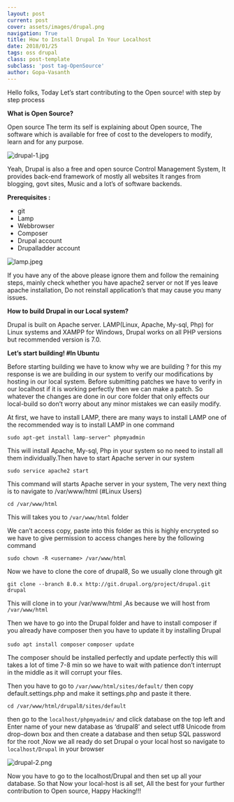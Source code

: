 ```yaml
---
layout: post
current: post
cover: assets/images/drupal.png
navigation: True
title: How to Install Drupal In Your Localhost
date: 2018/01/25
tags: oss drupal
class: post-template
subclass: 'post tag-OpenSource'
author: Gopa-Vasanth
---
```


Hello folks, Today Let’s start contributing to the Open source!  with step by step process

**What is Open Source?**

Open source The term its self is explaining about Open source, The software which is available for free of cost to the developers to modify, learn and for any purpose.

![drupal-1.jpg](assets/images/drupal-1.jpeg)

Yeah, Drupal is also a free and open source Control Management System, It provides back-end framework of mostly all websites It ranges from blogging, govt sites, Music and a lot’s of software backends.


**Prerequisites :**
*    git
*    Lamp
*    Webbrowser
*    Composer
*    Drupal account
*    Drupalladder account

![lamp.jpeg](assets/images/lamp.jpeg)

If you have any of the above please ignore them and follow the remaining steps, mainly check whether you have apache2 server or not If yes leave apache installation, Do not reinstall application’s that may cause you many issues.

**How to build Drupal in our Local system?**

Drupal is built on Apache server. LAMP(Linux, Apache, My-sql, Php) for Linux systems and XAMPP for Windows, Drupal works on all PHP versions but recommended version is 7.0.


**Let’s start building! #In Ubuntu**

Before starting building we have to know why we are building ? for this my response is we are building in our system to verify our modifications by hosting in our local system. Before submitting patches we have to verify in our localhost if it is working perfectly then we can make a patch. So whatever the changes are done in our core folder that only effects our local-build so don’t worry about any minor mistakes we can easily modify.

At first, we have to install LAMP, there are many ways to install LAMP one of the recommended way is to install LAMP in one command

`sudo apt-get install lamp-server^ phpmyadmin`

This will install Apache, My-sql, Php in your system so no need to install all them individually.Then have to start Apache server in our system

`sudo service apache2 start`

This command will starts Apache server in your system, The very next thing is to navigate to /var/www/html (#Linux Users)

`cd /var/www/html`

This will takes you to `/var/www/html` folder

We can’t access copy, paste into this folder as this is highly encrypted so we have to give permission to access changes here by the following command

`sudo chown -R <username> /var/www/html`

Now we have to clone the core of drupal8, So we usually clone through git

`git clone --branch 8.0.x http://git.drupal.org/project/drupal.git drupal`

This will clone in to your /var/www/html ,As because we will host from `/var/www/html`

Then we have to go into the Drupal folder and have to install composer if you already have composer then you have to update it by installing Drupal

`sudo apt install composer`
`composer update`

The composer should be installed perfectly and update perfectly this will takes a lot of time 7-8 min so we have to wait with patience don’t interrupt in the middle as it will corrupt your files.

Then you have to go to `/var/www/html/sites/default/` then copy default.settings.php and make it settings.php and paste it there.

`cd /var/www/html/drupal8/sites/default`

then go to the `localhost/phpmyadmin/` and click database on the top left and Enter name of your new database as ‘drupal8’  and select utf8 Unicode from drop-down box and then create a database and then setup SQL password for the root ,Now we all ready do set Drupal  o your local host so navigate to `localhost/Drupal` in your browser

![drupal-2.png](assets/images/drupal-2.png)

Now you have to go to the localhost/Drupal and then set up all your database. So that Now your local-host is all set, All the best for your further contribution to Open source, Happy Hacking!!!

 